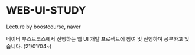 # WEB-UI-STUDY
Lecture by boostcourse, naver

네이버 부스트코스에서 진행하는 웹 UI 개발 프로젝트에 참여 및 진행하며 공부하고 있습니다. (21/01/04~)
